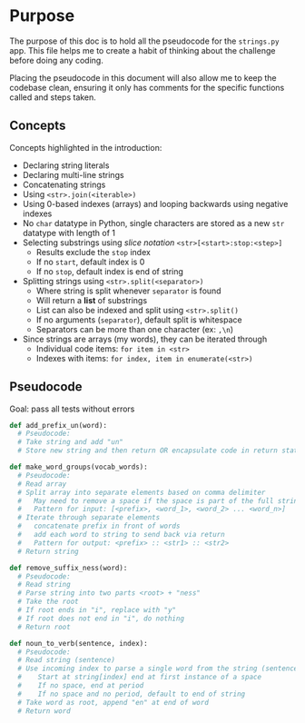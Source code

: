 # Purpose

The purpose of this doc is to hold all the pseudocode for the `strings.py` app. This file helps me to create a habit of thinking about the challenge before doing any coding.

Placing the pseudocode in this document will also allow me to keep the codebase clean, ensuring it only has comments for the specific functions called and steps taken.

## Concepts

Concepts highlighted in the introduction:

- Declaring string literals
- Declaring multi-line strings
- Concatenating strings
- Using `<str>.join(<iterable>)`
- Using 0-based indexes (arrays) and looping backwards using negative indexes
- No `char` datatype in Python, single characters are stored as a new `str` datatype with length of 1
- Selecting substrings using *slice notation* `<str>[<start>:stop:<step>]`
  - Results exclude the `stop` index
  - If no `start`, default index is 0
  - If no `stop`, default index is end of string
- Splitting strings using `<str>.split(<separator>)`
  - Where string is split whenever `separator` is found
  - Will return a **list** of substrings
  - List can also be indexed and split using `<str>.split()`
  - If no arguments (`separator`), default split is whitespace
  - Separators can be more than one character (ex: `,\n`)
- Since strings are arrays (my words), they can be iterated through
  - Individual code items: `for item in <str>`
  - Indexes with items: `for index, item in enumerate(<str>)`

## Pseudocode

Goal: pass all tests without errors

```Python
def add_prefix_un(word):
  # Pseudocode:
  # Take string and add "un"
  # Store new string and then return OR encapsulate code in return statement

def make_word_groups(vocab_words):
  # Pseudocode:
  # Read array
  # Split array into separate elements based on comma delimiter
  #   May need to remove a space if the space is part of the full string
  #   Pattern for input: [<prefix>, <word_1>, <word_2> ... <word_n>]
  # Iterate through separate elements
  #   concatenate prefix in front of words
  #   add each word to string to send back via return
  #   Pattern for output: <prefix> :: <str1> :: <str2>
  # Return string

def remove_suffix_ness(word):
  # Pseudocode:
  # Read string
  # Parse string into two parts <root> + "ness"
  # Take the root
  # If root ends in "i", replace with "y"
  # If root does not end in "i", do nothing
  # Return root

def noun_to_verb(sentence, index):
  # Pseudocode:
  # Read string (sentence)
  # Use incoming index to parse a single word from the string (sentence)
  #    Start at string[index] end at first instance of a space
  #    If no space, end at period
  #    If no space and no period, default to end of string
  # Take word as root, append "en" at end of word
  # Return word
```
